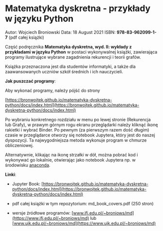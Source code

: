 # Matematyka dyskretna - przykłady w języku Python

Autor: Wojciech Broniowski
Data:  18 August 2021
ISBN: **978-83-962099-1-7** (pdf całej książki)

Część podręcznika **Matematyka dyskretna, wyd. II: wykłady z przykładami w języku Python** w postaci wykonywalnej książki, zawierająca programy ilustrujące wybrane zagadnienia rekurencji i teorii grafów. 

Książka przeznaczona jest dla studentów informatyki, a także dla zaawansowanych uczniów szkół średnich i ich nauczycieli.

**Jak puszczać programy**:

Aby wykonać programy, należy pójść do strony 

[https://bronwojtek.github.io/matematyka-dyskretna-python/docs/index.html](https://bronwojtek.github.io/matematyka-dyskretna-python/docs/index.html)

Po wybraniu konkretnego rozdziału w menu po lewej stronie (Rekurencja lub Grafy), w prawym górnym rogu ekranu przeglądarki należy kliknąć ikonę rakietki i wybrać Binder. Po pewnym (za pierwszym razem dość długim) czasie w przeglądarce otworzy się notebook Jupytera, który jest do naszej dyspozycji. Ta najwygodniejsza metoda wykonuje program w chmurze obliczeniowej.  

Alternatywnie, klikając na ikonę strzałki w dół, można pobrać kod i wykonywać go lokalnie, otwierając jako notebook Jupytera np. w środowisku [anaconda](https://www.anaconda.com). 

**Linki**:

- Jupyter Book: [https://bronwojtek.github.io/matematyka-dyskretna-python/docs/index.html](https://bronwojtek.github.io/matematyka-dyskretna-python/docs/index.html)

- pdf całej książki w tym repozytorium: md_book_covers.pdf (250 stron)

- wersje źródłowe programów: [www.ifj.edu.pl/~broniows/md](https://www.ifj.edu.pl/~broniows/md) lub [www.ujk.edu.pl/~broniows/md](https://www.ujk.edu.pl/~broniows/md)

